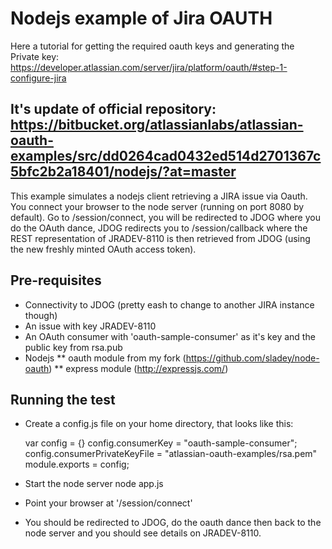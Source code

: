 # Nodejs example of Jira OAUTH
Here a tutorial for getting the  required oauth keys and generating the Private key: 
https://developer.atlassian.com/server/jira/platform/oauth/#step-1-configure-jira

## It's update of official repository: https://bitbucket.org/atlassianlabs/atlassian-oauth-examples/src/dd0264cad0432ed514d2701367c5bfc2b2a18401/nodejs/?at=master

This example simulates a nodejs client retrieving a JIRA issue via Oauth.  You connect your browser to the node server (running on port 8080 by default).
Go to /session/connect, you will be redirected to JDOG where you do the OAuth dance, JDOG redirects you to /session/callback where the REST representation
of JRADEV-8110 is then retrieved from JDOG (using the new freshly minted OAuth access token).

## Pre-requisites
* Connectivity to JDOG (pretty eash to change to another JIRA instance though)
* An issue with key JRADEV-8110
* An OAuth consumer with 'oauth-sample-consumer' as it's key and the public key from rsa.pub
* Nodejs
** oauth module from my fork (https://github.com/sladey/node-oauth)
** express module (http://expressjs.com/)


## Running the test
* Create a config.js file on your home directory, that looks like this:

	var config = {}
	config.consumerKey = "oauth-sample-consumer";
	config.consumerPrivateKeyFile = "atlassian-oauth-examples/rsa.pem"
	module.exports = config;

* Start the node server 
	node app.js
* Point your browser at '/session/connect'
* You should be redirected to JDOG, do the oauth dance then back to the node server and you should see details on JRADEV-8110.